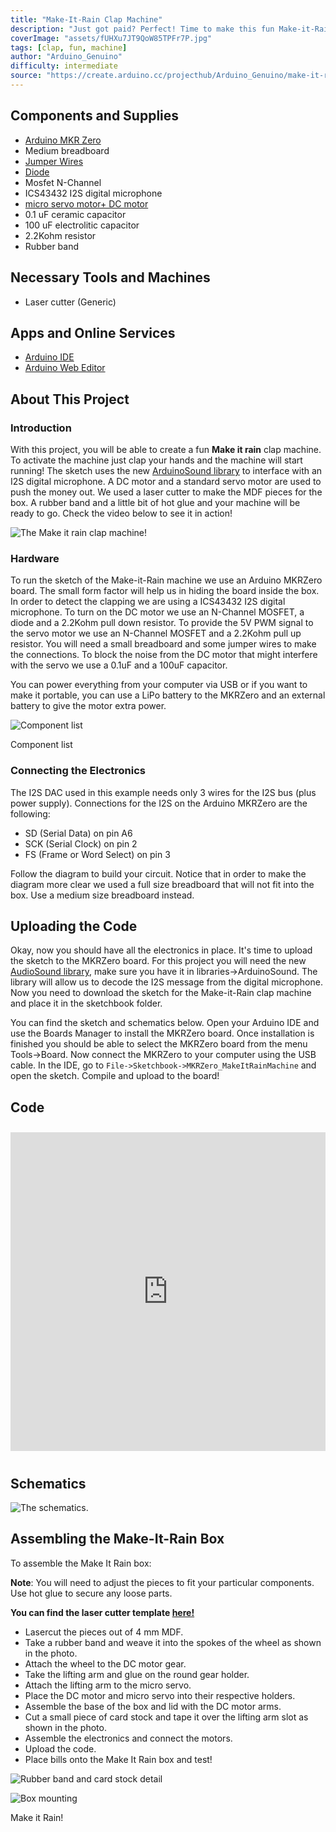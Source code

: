 ```yaml
---
title: "Make-It-Rain Clap Machine"
description: "Just got paid? Perfect! Time to make this fun Make-it-Rain machine. Clap your hands and let the money flow!"
coverImage: "assets/fUHXu7JT9QoW85TPFr7P.jpg"
tags: [clap, fun, machine]
author: "Arduino_Genuino"
difficulty: intermediate
source: "https://create.arduino.cc/projecthub/Arduino_Genuino/make-it-rain-clap-machine-48d409"
---
```


## Components and Supplies

- [Arduino MKR Zero](/hardware/mkr-zero)
- Medium breadboard
- [Jumper Wires](https://store.arduino.cc/products/breadboard-jumper-wire-pack-200mm-100mm)
- [Diode](https://store.arduino.cc/product/C000018)
- Mosfet N-Channel
- ICS43432 I2S digital microphone
- [micro servo motor+ DC motor](https://store.arduino.cc/product/c000044)
- 0.1 uF ceramic capacitor
- 100 uF electrolitic capacitor
- 2.2Kohm resistor
- Rubber band

## Necessary Tools and Machines

- Laser cutter (Generic)

## Apps and Online Services

- [Arduino IDE](https://www.arduino.cc/en/main/software)
- [Arduino Web Editor](https://create.arduino.cc/editor)

## About This Project

### Introduction 

With this project, you will be able to create a fun **Make it rain** clap machine. To activate the machine just clap your hands and the machine will start running! The sketch uses the new [ArduinoSound library](https://www.arduino.cc/en/Reference/I2S) to interface with an I2S digital microphone. A DC motor and a standard servo motor are used to push the money out. We used a laser cutter to make the MDF pieces for the box. A rubber band and a little bit of hot glue and your machine will be ready to go. Check the video below to see it in action! 

![The Make it rain clap machine!](assets/kzqxXXQ4MuIZviDpgyxB.jpg)

### Hardware

To run the sketch of the Make-it-Rain machine we use an Arduino MKRZero board. The small form factor will help us in hiding the board inside the box. In order to detect the clapping we are using a ICS43432 I2S digital microphone. To turn on the DC motor we use an N-Channel MOSFET, a diode and a 2.2Kohm pull down resistor. To provide the 5V PWM signal to the servo motor we use an N-Channel MOSFET and a 2.2Kohm pull up resistor. You will need a small breadboard and some jumper wires to make the connections. To block the noise from the DC motor that might interfere with the servo we use a 0.1uF and a 100uF capacitor.

You can power everything from your computer via USB or if you want to make it portable, you can use a LiPo battery to the MKRZero and an external battery to give the motor extra power.

![Component list](assets/uqnkWWYCHA1DLngNqUR4.jpg)

Component list

### Connecting the Electronics

The I2S DAC used in this example needs only 3 wires for the I2S bus (plus power supply). Connections for the I2S on the Arduino MKRZero are the following:

* SD (Serial Data) on pin A6
* SCK (Serial Clock) on pin 2
* FS (Frame or Word Select) on pin 3

Follow the diagram to build your circuit. Notice that in order to make the diagram more clear we used a full size breadboard that will not fit into the box. Use a medium size breadboard instead. 

## Uploading the Code

Okay, now you should have all the electronics in place. It's time to upload the sketch to the MKRZero board. For this project you will need the new [AudioSound library](https://www.arduino.cc/en/Reference/I2S), make sure you have it in libraries->ArduinoSound. The library will allow us to decode the I2S message from the digital microphone. Now you need to download the sketch for the Make-it-Rain clap machine and place it in the sketchbook folder. 

You can find the sketch and schematics below. Open your Arduino IDE and use the Boards Manager to install the MKRZero board. Once installation is finished you should be able to select the MKRZero board from the menu Tools->Board. Now connect the MKRZero to your computer using the USB cable. In the IDE, go to `File->Sketchbook->MKRZero_MakeItRainMachine` and open the sketch. Compile and upload to the board!

## Code 

<iframe src='https://create.arduino.cc/editor/Arduino_Genuino/381d524a-61c4-404f-b3c0-38b5c6958d3e/preview?embed&snippet' style='height:510px;width:100%;margin:10px 0' frameborder='0'></iframe>

## Schematics

![The schematics.](assets/feVTlLjFzYPwRlIv8wUL.png)

## Assembling the Make-It-Rain Box

To assemble the Make It Rain box:

**Note**: You will need to adjust the pieces to fit your particular components. Use hot glue to secure any loose parts. 

**You can find the laser cutter template [here!](https://hacksterio.s3.amazonaws.com/uploads/attachments/234082/I6neCvVZL9MBbADnderV.rar)**

* Lasercut the pieces out of 4 mm MDF.
* Take a rubber band and weave it into the spokes of the wheel as shown in the photo.
* Attach the wheel to the DC motor gear.
* Take the lifting arm and glue on the round gear holder.
* Attach the lifting arm to the micro servo.
* Place the DC motor and micro servo into their respective holders.
* Assemble the base of the box and lid with the DC motor arms.
* Cut a small piece of card stock and tape it over the lifting arm slot as shown in the photo.
* Assemble the electronics and connect the motors.
* Upload the code.
* Place bills onto the Make It Rain box and test!
  

![Rubber band and card stock detail](assets/hdpFltVCXnnEG4CE55EI.jpg)


![Box mounting](assets/gYECKy1RCjsRN24lOmMP.jpg)



Make it Rain!